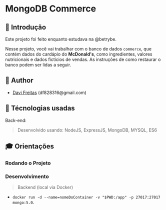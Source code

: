 # MongoDB Commerce

## 📝 Introdução
Este projeto foi feito enquanto estudava na @betrybe.

Nesse projeto, você vai trabalhar com o banco de dados `commerce`, que contém dados do cardápio do **McDonald's**, como ingredientes, valores nutricionais e dados fictícios de vendas. As instruções de como restaurar o banco podem ser lidas a seguir.

## 📌 Author
- <p><a href="https://github.com/datavinny">Davi Freitas</a> (df828316@gmail.com)</p>

## :wrench: Técnologias usadas
  
Back-end:
  > Desenvolvido usando: NodeJS, ExpressJS, MongoDB, MYSQL, ES6

## 🎓 Orientações
### Rodando o Projeto

### Desenvolvimento
 
> Backend (local via Docker)
  - `docker run -d --name=nomeDoContainer -v "$PWD:/app" -p 27017:27017 mongo:5.0`.
